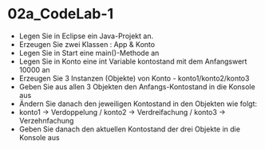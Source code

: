 # 02a_CodeLab-1


- Legen Sie in Eclipse ein Java-Projekt an.
- Erzeugen Sie zwei Klassen : App & Konto
- Legen Sie in Start eine main()-Methode an
- Legen Sie in Konto eine int Variable kontostand mit dem Anfangswert 10000 an
- Erzeugen Sie 3 Instanzen (Objekte) von Konto - konto1/konto2/konto3
- Geben Sie aus allen 3 Objekten den Anfangs-Kontostand in die Konsole aus
- Ändern Sie danach den jeweiligen Kontostand in den Objekten wie folgt:
-  konto1 → Verdoppelung / konto2 → Verdreifachung / konto3 → Verzehnfachung
- Geben Sie danach den aktuellen Kontostand der drei Objekte in die Konsole aus
